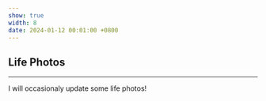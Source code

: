 ```yaml
---
show: true
width: 8
date: 2024-01-12 00:01:00 +0800
---
```


<div class="p-4">
    <h2>Life Photos</h2>
    <hr />
    <p>
        I will occasionaly update some life photos!
    </p>
</div>
